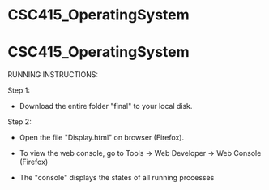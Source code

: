 # CSC415_OperatingSystem

# CSC415_OperatingSystem

RUNNING INSTRUCTIONS:

Step 1:

* Download the entire folder "final" to your local disk.

Step 2:

* Open the file "Display.html" on browser (Firefox).

* To view the web console, go to Tools -> Web Developer -> Web Console (Firefox)

* The "console" displays the states of all running processes

